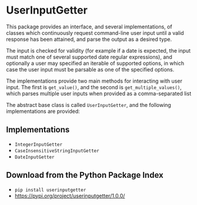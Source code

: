 # UserInputGetter

This package provides an interface, and several implementations, of classes which continuously request command-line user input until a valid response has been attained, and parse the output as a desired type.

The input is checked for validity (for example if a date is expected, the input must match one of several supported date regular expressions), and optionally a user may specified an iterable of supported options, in which case the user input must be parsable as one of the specified options.

The implementations provide two main methods for interacting with user input. The first is `get_value()`, and the second is `get_multiple_values()`, which parses multiple user inputs when provided as a comma-separated list

The abstract base class is called `UserInputGetter`, and the following implementations are provided:

## Implementations

* `IntegerInputGetter`
* `CaseInsensitiveStringInputGetter`
* `DateInputGetter`

## Download from the Python Package Index

* `pip install userinputgetter`
* https://pypi.org/project/userinputgetter/1.0.0/
